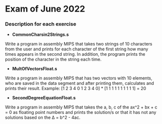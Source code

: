 # Exam of June 2022 
### Description for each exercise

- **CommonCharsin2Strings.s**

Write a program in assembly MIPS that takes two strings of 10 characters from the user and prints for each character of the first string how many times appears in the second string. In addition, the program prints the position of the character in the string each time.

- **MultOfVectorsFloat.s**

Write a program in assembly MIPS that has two vectors with 10 elements, who are saved in the data segment and after printing them, calculates and prints their result. 
Example: [1 2 3 4 0 1 2 3 4 0] * [1 1 1 1 1 1 1 1 1 1] = 20 

- **SecondDegreeEquationFloat.s**

Write a program in assembly MIPS that takes the a, b, c of the ax^2 + bx + c = 0 as floating point numbers and prints the solution/s or that it has not any solutions based on the Δ = b^2 - 4ac. 

